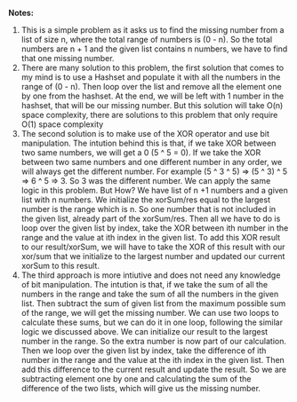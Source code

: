 **Notes:**

1. This is a simple problem as it asks us to find the missing number from a list of size n, where the total range of numbers is (0 - n). So the total numbers are n + 1 and the given list contains n numbers, we have to find that one missing number.
2. There are many solution to this problem, the first solution that comes to my mind is to use a Hashset and populate it with all the numbers in the range of (0 - n). Then loop over the list and remove all the element one by one from the hashset. At the end, we will be left with 1 number in the hashset, that will be our missing number. But this solution will take O(n) space complexity, there are solutions to this problem that only require O(1) space complexity
3. The second solution is to make use of the XOR operator and use bit manipulation. The intution behind this is that, if we take XOR between two same numbers, we will get a 0 (5 ^ 5 = 0). If we take the XOR between two same numbers and one different number in any order, we will always get the different number. For example (5 ^ 3 ^ 5) => (5 ^ 3) ^ 5 => 6 ^ 5 => 3. So 3 was the different number. We can apply the same logic in this problem. But How? We have list of n +1 numbers and a given list with n numbers. We initialize the xorSum/res equal to the largest number is the range which is n. So one number that is not included in the given list, already part of the xorSum/res. Then all we have to do is loop over the given list by index, take the XOR between ith number in the range and the value at ith index in the given list. To add this XOR result to our result/xorSum, we will have to take the XOR of this result with our xor/sum that we initialize to the largest number and updated our current xorSum to this result.
4. The third approach is more intiutive and does not need any knowledge of bit manipulation. The intution is that, if we take the sum of all the numbers in the range and take the sum of all the numbers in the given list. Then subtract the sum of given list from the maximum possible sum of the range, we will get the missing number. We can use two loops to calculate these sums, but we can do it in one loop, following the similar logic we discussed above. We can initialize our result to the largest number in the range. So the extra number is now part of our calculation. Then we loop over the given list by index, take the difference of ith number in the range and the value at the ith index in the given list. Then add this difference to the current result and update the result. So we are subtracting element one by one and calculating the sum of the difference of the two lists, which will give us the missing number.
